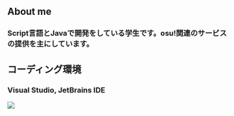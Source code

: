 ## About me
### Script言語とJavaで開発をしている学生です。osu!関連のサービスの提供を主にしています。
## コーディング環境
### Visual Studio, JetBrains IDE
 
<img src="https://github-readme-stats.vercel.app/api?username=mames1dev&show_icons=true&theme=react&count_private=true&include_all_commits=true">
